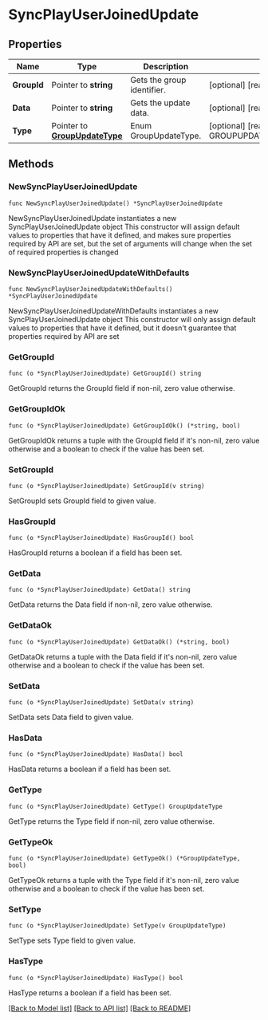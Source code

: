 # SyncPlayUserJoinedUpdate

## Properties

Name | Type | Description | Notes
------------ | ------------- | ------------- | -------------
**GroupId** | Pointer to **string** | Gets the group identifier. | [optional] [readonly] 
**Data** | Pointer to **string** | Gets the update data. | [optional] [readonly] 
**Type** | Pointer to [**GroupUpdateType**](GroupUpdateType.md) | Enum GroupUpdateType. | [optional] [readonly] [default to GROUPUPDATETYPE_USER_JOINED]

## Methods

### NewSyncPlayUserJoinedUpdate

`func NewSyncPlayUserJoinedUpdate() *SyncPlayUserJoinedUpdate`

NewSyncPlayUserJoinedUpdate instantiates a new SyncPlayUserJoinedUpdate object
This constructor will assign default values to properties that have it defined,
and makes sure properties required by API are set, but the set of arguments
will change when the set of required properties is changed

### NewSyncPlayUserJoinedUpdateWithDefaults

`func NewSyncPlayUserJoinedUpdateWithDefaults() *SyncPlayUserJoinedUpdate`

NewSyncPlayUserJoinedUpdateWithDefaults instantiates a new SyncPlayUserJoinedUpdate object
This constructor will only assign default values to properties that have it defined,
but it doesn't guarantee that properties required by API are set

### GetGroupId

`func (o *SyncPlayUserJoinedUpdate) GetGroupId() string`

GetGroupId returns the GroupId field if non-nil, zero value otherwise.

### GetGroupIdOk

`func (o *SyncPlayUserJoinedUpdate) GetGroupIdOk() (*string, bool)`

GetGroupIdOk returns a tuple with the GroupId field if it's non-nil, zero value otherwise
and a boolean to check if the value has been set.

### SetGroupId

`func (o *SyncPlayUserJoinedUpdate) SetGroupId(v string)`

SetGroupId sets GroupId field to given value.

### HasGroupId

`func (o *SyncPlayUserJoinedUpdate) HasGroupId() bool`

HasGroupId returns a boolean if a field has been set.

### GetData

`func (o *SyncPlayUserJoinedUpdate) GetData() string`

GetData returns the Data field if non-nil, zero value otherwise.

### GetDataOk

`func (o *SyncPlayUserJoinedUpdate) GetDataOk() (*string, bool)`

GetDataOk returns a tuple with the Data field if it's non-nil, zero value otherwise
and a boolean to check if the value has been set.

### SetData

`func (o *SyncPlayUserJoinedUpdate) SetData(v string)`

SetData sets Data field to given value.

### HasData

`func (o *SyncPlayUserJoinedUpdate) HasData() bool`

HasData returns a boolean if a field has been set.

### GetType

`func (o *SyncPlayUserJoinedUpdate) GetType() GroupUpdateType`

GetType returns the Type field if non-nil, zero value otherwise.

### GetTypeOk

`func (o *SyncPlayUserJoinedUpdate) GetTypeOk() (*GroupUpdateType, bool)`

GetTypeOk returns a tuple with the Type field if it's non-nil, zero value otherwise
and a boolean to check if the value has been set.

### SetType

`func (o *SyncPlayUserJoinedUpdate) SetType(v GroupUpdateType)`

SetType sets Type field to given value.

### HasType

`func (o *SyncPlayUserJoinedUpdate) HasType() bool`

HasType returns a boolean if a field has been set.


[[Back to Model list]](../README.md#documentation-for-models) [[Back to API list]](../README.md#documentation-for-api-endpoints) [[Back to README]](../README.md)


